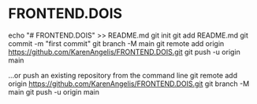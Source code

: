 # FRONTEND.DOIS
echo "# FRONTEND.DOIS" >> README.md
git init
git add README.md
git commit -m "first commit"
git branch -M main
git remote add origin https://github.com/KarenAngelis/FRONTEND.DOIS.git
git push -u origin main

…or push an existing repository from the command line
git remote add origin https://github.com/KarenAngelis/FRONTEND.DOIS.git
git branch -M main
git push -u origin main